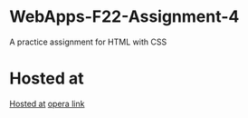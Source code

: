 # WebApps-F22-Assignment-4
A practice assignment for HTML with CSS
# Hosted at
[Hosted at](https://44-563-web-apps-f22.github.io/44563-webapps-assignment-4-s555352/)
<a href = "opera.html">opera link</a>
